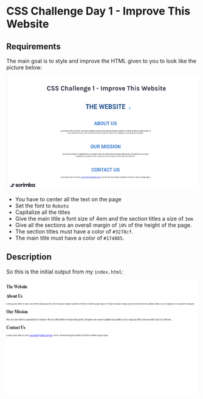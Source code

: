 # CSS Challenge Day 1 - Improve This Website

## Requirements

The main goal is to style and improve the HTML given to you to look like the picture below:

<p align="center">
  <img width="600" height="300" src="../assets/images/day-01-end.png">
</p>

- You have to center all the text on the page
- Set the font to `Roboto`
- Capitalize all the titles
- Give the main title a font size of 4em and the section titles a size of `3em`
- Give all the sections an overall margin of `10%` of the height of the page.
- The section titles must have a color of `#3278cf`.
- The main title must have a color of `#174885`.

## Description

So this is the initial output from my `index.html`:

<p align="center">
  <img width="600" height="300" src="../assets/images/day-01-start.png">
</p>

